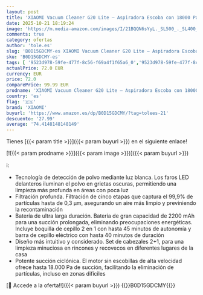 ```yaml
---
layout: post
title: 'XIAOMI Vacuum Cleaner G20 Lite – Aspiradora Escoba con 18000 Pa de succión  Cepillo multisuperficie  Luces LED  Blanco  Versión ES '
date: 2025-10-21 18:19:24
image: 'https://m.media-amazon.com/images/I/21BQQN6sYyL._SL500_._SL400_.jpg'
comments: true
category: ofertas
author: 'tole.es'
slug: 'B0D15GDCMY-es XIAOMI Vacuum Cleaner G20 Lite – Aspiradora Escoba con...'
sku: 'B0D15GDCMY-es'
tags: [ '9523d978-59fe-477f-8c56-f69a4f1f65a6_0','9523d978-59fe-477f-8c56-f69a4f1f65a6_5601','Arborist Merchandising Root','Aspiración, limpieza y cuidado de suelo y ventanas','Aspiradoras','Aspiradoras escoba','Hogar y cocina','Los favoritos de nuestros clientes: Hogar y cocina','Self Service','Special Features Stores','vacuum','xiaomi','🇪🇸', ]
actualPrice: 72.0 EUR
currency: EUR
price: 72.0
comparePrice: 99.99 EUR
prodname: 'XIAOMI Vacuum Cleaner G20 Lite – Aspiradora Escoba con 18000 Pa de succión  Cepillo multisuperficie  Luces LED  Blanco  Versión ES '
country: 'es'
flag: '🇪🇸'
brand: 'XIAOMI'
buyurl: 'https://www.amazon.es/dp/B0D15GDCMY/?tag=tolees-21'
descuento: '27.99'
average: '74.4148148148149'
---
```


Tienes [{{< param title >}}]({{< param buyurl >}}) en el siguiente enlace!

[![{{< param prodname >}}]({{< param image >}})]({{< param buyurl >}})

ℹ️:

- Tecnología de detección de polvo mediante luz blanca. Los faros LED delanteros iluminan el polvo en grietas oscuras, permitiendo una limpieza más profunda en áreas con poca luz
- Filtración profunda. Filtración de cinco etapas que captura el 99,9% de partículas hasta de 0,3 μm, asegurando un aire más limpio y previniendo la recontaminación
- Batería de ultra larga duración. Batería de gran capacidad de 2200 mAh para una succión prolongada, eliminando preocupaciones energéticas. Incluye boquilla de cepillo 2 en 1 con hasta 45 minutos de autonomía y barra de cepillo eléctrico con hasta 40 minutos de duración
- Diseño más intuitivo y considerado. Set de cabezales 2+1, para una limpieza minuciosa en rincones y recovecos en diferentes lugares de la casa
- Potente succión ciclónica. El motor sin escobillas de alta velocidad ofrece hasta 18.000 Pa de succión, facilitando la eliminación de partículas, incluso en zonas difíciles

[🛒 Accede a la oferta!!]({{< param buyurl >}})
{{<world>}}B0D15GDCMY{{</world>}}
